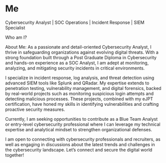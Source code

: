 # Me
Cybersecurity Analyst | SOC Operations | Incident Response | SIEM Specialist

Who am I?

About Me: 
As a passionate and detail-oriented Cybersecurity Analyst, I thrive in safeguarding organizations against evolving digital threats. With a strong foundation built through a Post Graduate Diploma in Cybersecurity and hands-on experience as a SOC Analyst, I am adept at monitoring, analyzing, and mitigating security incidents in critical environments.

I specialize in incident response, log analysis, and threat detection using advanced SIEM tools like Splunk and QRadar. My expertise extends to penetration testing, vulnerability management, and digital forensics, backed by real-world projects such as monitoring suspicious login attempts and detecting malicious processes. These projects, combined with my eJPT certification, have honed my skills in identifying vulnerabilities and crafting proactive security measures.

Currently, I am seeking opportunities to contribute as a Blue Team Analyst or entry-level cybersecurity professional where I can leverage my technical expertise and analytical mindset to strengthen organizational defenses.

I am open to connecting with cybersecurity professionals and recruiters, as well as engaging in discussions about the latest trends and challenges in the cybersecurity landscape. Let’s connect and secure the digital world together!
